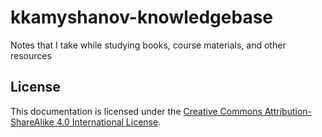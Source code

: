 # kkamyshanov-knowledgebase
Notes that I take while studying books, course materials, and other resources

## License
This documentation is licensed under the [Creative Commons Attribution-ShareAlike 4.0 International License](https://creativecommons.org/licenses/by-sa/4.0/).
